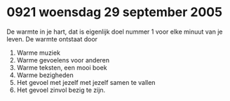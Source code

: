 # 0921 woensdag 29 september 2005
De warmte in je hart, dat is eigenlijk doel nummer 1 voor elke minuut van je leven. De warmte ontstaat door

1. Warme muziek
2. Warme gevoelens voor anderen
3. Warme teksten, een mooi boek
4. Warme bezigheden
5. Het gevoel met jezelf met jezelf samen te vallen
6. Het gevoel zinvol bezig te zijn.
